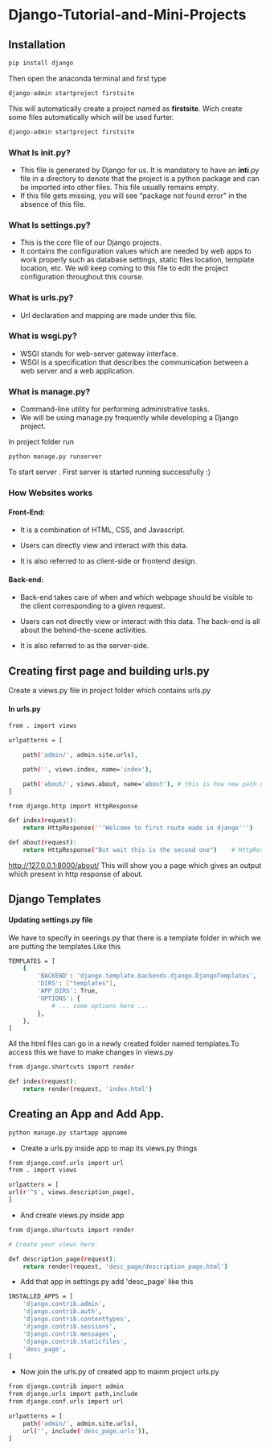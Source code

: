 # Django-Tutorial-and-Mini-Projects

## Installation
```sh
pip install django
```
Then open the anaconda terminal and first type
```sh
django-admin startproject firstsite
```
This will automatically create a project named as **firstsite**. Wich create some files automatically which will be used furter.
```sh
django-admin startproject firstsite
```

### **What Is __init__.py?**
- This file is generated by Django for us. It is mandatory to have an __inti__.py file in a directory to denote that the project is a python package and can be imported into other files. This file usually remains empty.
- If this file gets missing, you will see “package not found error” in the absence of this file.
### **What Is settings.py?**
- This is the core file of our Django projects.
- It contains the configuration values which are needed by web apps to work properly such as database settings, static files location, template location, etc. We will keep coming to this file to edit the project configuration throughout this course.
### **What is urls.py?**
- Url declaration and mapping are made under this file.
### **What is wsgi.py?**
- WSGI stands for web-server gateway interface.
- WSGI is a specification that describes the communication between a web server and a web application.
### **What is manage.py?**
- Command-line utility for performing administrative tasks.
- We will be using manage.py frequently while developing a Django project.

In project folder run
```sh
python manage.py runserver
```
To start server . First server is started running successfully :)

### How Websites works
#### **Front-End:**
- It is a combination of HTML, CSS, and Javascript.

- Users can directly view and interact with this data.

- It is also referred to as client-side or frontend design.

#### **Back-end:**
- Back-end takes care of when and which webpage should be visible to the client corresponding to a given request.

- Users can not directly view or interact with this data. The back-end is all about the behind-the-scene activities.

- It is also referred to as the server-side.

## Creating first page and building urls.py

Create a views.py file in project folder which contains urls.py
#### In urls.py
```sh
from . import views
```
```sh
urlpatterns = [

    path('admin/', admin.site.urls),

    path('', views.index, name='index'),

    path('about/', views.about, name='about'), # this is how new path of function in views.py is added to base url
]
```
```sh
from django.http import HttpResponse

def index(request):
    return HttpResponse('''Welcome to first route made in django''')

def about(request):
    return HttpResponse("But wait this is the second one")    # HttpResponse wrap text in html
```    
http://127.0.0.1:8000/about/
This will show you a page which gives an output which present in http response of about.

## Django Templates

#### Updating settings.py file
We have to specify in seerings.py that there is a template folder in which we are putting the templates.Like this
```sh
TEMPLATES = [
    {
        'BACKEND': 'django.template.backends.django.DjangoTemplates',
        'DIRS': ["templates"],
        'APP_DIRS': True,
        'OPTIONS': {
            # ... some options here ...
        },
    },
]
```
All the html files can go in a newly created folder named templates.To access this we have to make changes in views.py
```sh
from django.shortcuts import render

def index(request):
    return render(request, 'index.html')
```

## Creating an App and Add App.
```sh
python manage.py startapp appname
```
- Create a urls.py inside app to map its views.py things
```sh
from django.conf.urls import url
from . import views

urlpatters = [
url(r'^$', views.description_page),
]
```

- And create views.py inside app
```sh
from django.shortcuts import render

# Create your views here.

def description_page(request):
	return render(request, 'desc_page/description_page.html')
```
- Add that app in settings.py add 'desc_page' like this
```sh
INSTALLED_APPS = [
    'django.contrib.admin',
    'django.contrib.auth',
    'django.contrib.contenttypes',
    'django.contrib.sessions',
    'django.contrib.messages',
    'django.contrib.staticfiles',
    'desc_page',
]
```
- Now join the urls.py of created app to mainm project urls.py
```sh
from django.contrib import admin
from django.urls import path,include
from django.conf.urls import url

urlpatterns = [
    path('admin/', admin.site.urls),
    url('', include('desc_page.urls')),
]
```
